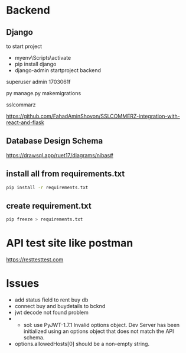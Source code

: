 # Backend

## Django

to start project

-   myenv\Scripts\activate
-   pip install django
-   django-admin startproject backend

superuser
admin
1703061f

py manage.py makemigrations

sslcommarz

https://github.com/FahadAminShovon/SSLCOMMERZ-integration-with-react-and-flask

## Database Design Schema

https://drawsql.app/ruet17/diagrams/nibas#

## install all from requirements.txt

```bash
pip install -r requirements.txt

```

## create requirement.txt

```bash
pip freeze > requirements.txt

```

# API test site like postman

https://resttesttest.com

# Issues

-   add status field to rent buy db
-   connect buy and buydetails to bcknd
-   jwt decode not found problem
-   -   sol: use PyJWT-1.7.1
        Invalid options object. Dev Server has been initialized using an options object that does not match the API schema.
-   options.allowedHosts[0] should be a non-empty string.
